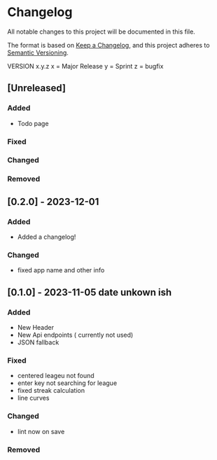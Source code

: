 # Changelog

All notable changes to this project will be documented in this file.

The format is based on [Keep a Changelog](https://keepachangelog.com/en/1.0.0/),
and this project adheres to [Semantic Versioning](https://semver.org/spec/v2.0.0.html).

VERSION x.y.z
x = Major Release
y = Sprint
z = bugfix

## [Unreleased]

### Added

- Todo page

### Fixed


### Changed


### Removed

## [0.2.0] - 2023-12-01

### Added

- Added a changelog!

### Changed

- fixed app name and other info


## [0.1.0] - 2023-11-05 date unkown ish

### Added

- New Header
- New Api endpoints ( currently not used)
- JSON fallback

### Fixed
- centered leageu not found
- enter key not searching for league
- fixed streak calculation
- line curves

### Changed
- lint now on save


### Removed


